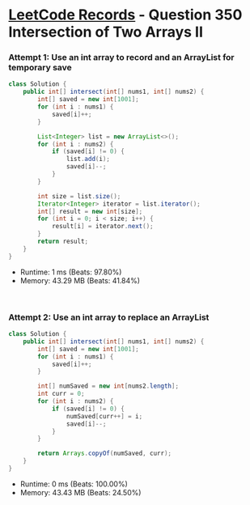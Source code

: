 # [LeetCode Records](../README.md) - Question 350 Intersection of Two Arrays II

### Attempt 1: Use an int array to record and an ArrayList for temporary save
```java
class Solution {
    public int[] intersect(int[] nums1, int[] nums2) {
        int[] saved = new int[1001];
        for (int i : nums1) {
            saved[i]++;
        }

        List<Integer> list = new ArrayList<>();
        for (int i : nums2) {
            if (saved[i] != 0) {
                list.add(i);
                saved[i]--;
            }
        }

        int size = list.size();
        Iterator<Integer> iterator = list.iterator();
        int[] result = new int[size];
        for (int i = 0; i < size; i++) {
            result[i] = iterator.next();
        }
        return result;
    }
}
```
- Runtime: 1 ms (Beats: 97.80%)
- Memory: 43.29 MB (Beats: 41.84%)

<br>

### Attempt 2: Use an int array to replace an ArrayList
```java
class Solution {
    public int[] intersect(int[] nums1, int[] nums2) {
        int[] saved = new int[1001];
        for (int i : nums1) {
            saved[i]++;
        }

        int[] numSaved = new int[nums2.length];
        int curr = 0;
        for (int i : nums2) {
            if (saved[i] != 0) {
                numSaved[curr++] = i;
                saved[i]--;
            }
        }

        return Arrays.copyOf(numSaved, curr);
    }
}
```
- Runtime: 0 ms (Beats: 100.00%)
- Memory: 43.43 MB (Beats: 24.50%)

<br>
